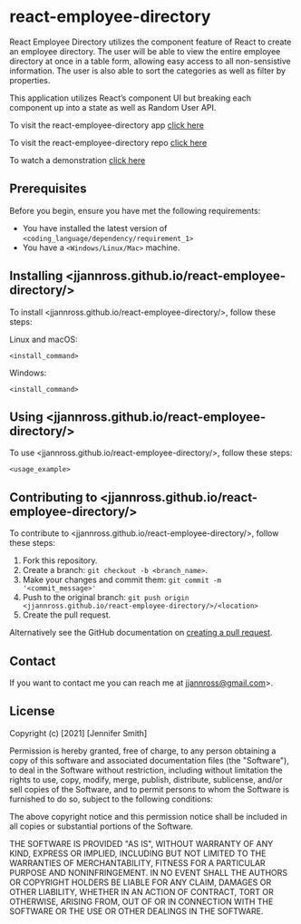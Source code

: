 # react-employee-directory

React Employee Directory utilizes the component feature of React to create an employee directory. The user will be able to view the entire employee directory at once in a table form, allowing easy access to all non-sensistive information. The user is also able to sort the categories as well as filter by properties.

This application utilizes React’s component UI but breaking each component up into a state as well as Random User API.

To visit the react-employee-directory app [click here](https://jjannross.github.io/react-employee-directory/)

To visit the react-employee-directory repo [click here](https://github.com/jjannross/react-employee-directory)

To watch a demonstration [click here](https://drive.google.com/file/d/1fDTVKL7kipkuv5fWSPCm_12Rv7SGs6WD/view)

## Prerequisites

Before you begin, ensure you have met the following requirements:

- You have installed the latest version of `<coding_language/dependency/requirement_1>`
- You have a `<Windows/Linux/Mac>` machine.

## Installing <jjannross.github.io/react-employee-directory/>

To install <jjannross.github.io/react-employee-directory/>, follow these steps:

Linux and macOS:

```
<install_command>
```

Windows:

```
<install_command>
```

## Using <jjannross.github.io/react-employee-directory/>

To use <jjannross.github.io/react-employee-directory/>, follow these steps:

```
<usage_example>
```

## Contributing to <jjannross.github.io/react-employee-directory/>

To contribute to <jjannross.github.io/react-employee-directory/>, follow these steps:

1. Fork this repository.
2. Create a branch: `git checkout -b <branch_name>`.
3. Make your changes and commit them: `git commit -m '<commit_message>'`
4. Push to the original branch: `git push origin <jjannross.github.io/react-employee-directory/>/<location>`
5. Create the pull request.

Alternatively see the GitHub documentation on [creating a pull request](https://help.github.com/en/github/collaborating-with-issues-and-pull-requests/creating-a-pull-request).

## Contact

If you want to contact me you can reach me at jjannross@gmail.com>.

## License

Copyright (c) [2021] [Jennifer Smith]

Permission is hereby granted, free of charge, to any person obtaining a copy
of this software and associated documentation files (the "Software"), to deal
in the Software without restriction, including without limitation the rights
to use, copy, modify, merge, publish, distribute, sublicense, and/or sell
copies of the Software, and to permit persons to whom the Software is
furnished to do so, subject to the following conditions:

The above copyright notice and this permission notice shall be included in all
copies or substantial portions of the Software.

THE SOFTWARE IS PROVIDED "AS IS", WITHOUT WARRANTY OF ANY KIND, EXPRESS OR
IMPLIED, INCLUDING BUT NOT LIMITED TO THE WARRANTIES OF MERCHANTABILITY,
FITNESS FOR A PARTICULAR PURPOSE AND NONINFRINGEMENT. IN NO EVENT SHALL THE
AUTHORS OR COPYRIGHT HOLDERS BE LIABLE FOR ANY CLAIM, DAMAGES OR OTHER
LIABILITY, WHETHER IN AN ACTION OF CONTRACT, TORT OR OTHERWISE, ARISING FROM,
OUT OF OR IN CONNECTION WITH THE SOFTWARE OR THE USE OR OTHER DEALINGS IN THE
SOFTWARE.
